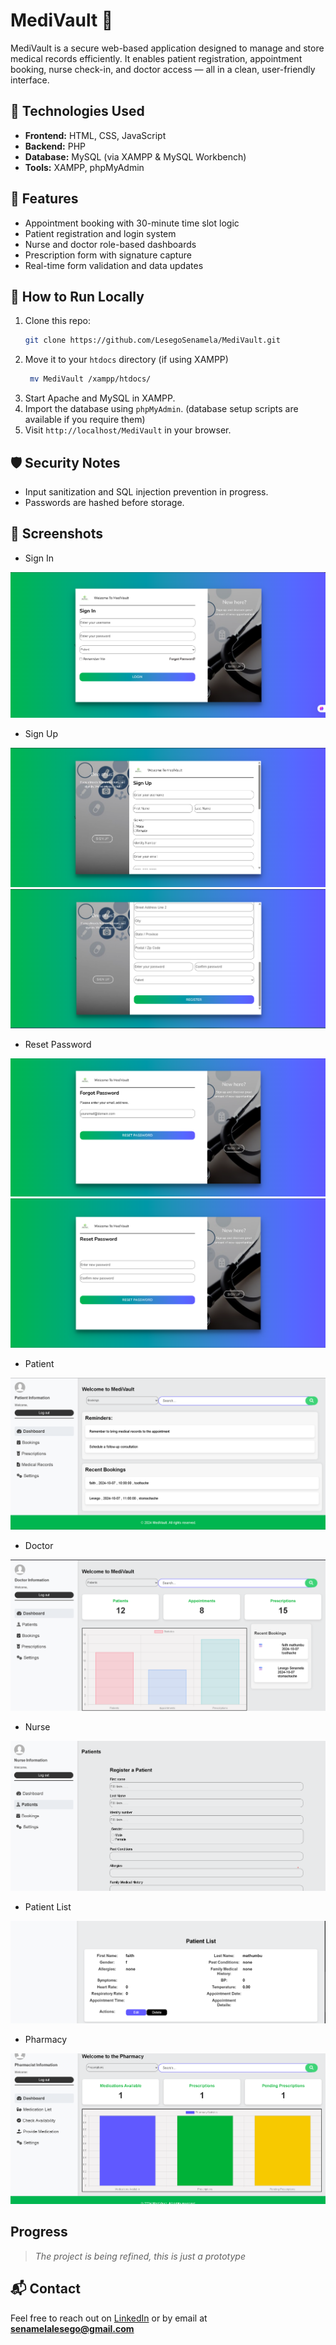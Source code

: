 # MediVault 💊

MediVault is a secure web-based application designed to manage and store medical records efficiently. It enables patient registration, appointment booking, nurse check-in, and doctor access — all in a clean, user-friendly interface.

## 🔧 Technologies Used
- **Frontend:** HTML, CSS, JavaScript
- **Backend:** PHP
- **Database:** MySQL (via XAMPP & MySQL Workbench)
- **Tools:** XAMPP, phpMyAdmin

## 🌟 Features
- Appointment booking with 30-minute time slot logic
- Patient registration and login system
- Nurse and doctor role-based dashboards
- Prescription form with signature capture
- Real-time form validation and data updates

<!--
## 📸 Screenshots
> *Add screenshots here to showcase the UI (optional)*
-->
## 🚀 How to Run Locally
1. Clone this repo:
   ```bash
   git clone https://github.com/LesegoSenamela/MediVault.git
   ```
2. Move it to your `htdocs` directory (if using XAMPP)
   ```bash
    mv MediVault /xampp/htdocs/
   ```
3. Start Apache and MySQL in XAMPP.
4. Import the database using `phpMyAdmin`. (database setup scripts are available if you require them)
5. Visit `http://localhost/MediVault` in your browser.

## 🛡 Security Notes
- Input sanitization and SQL injection prevention in progress.
- Passwords are hashed before storage.

## 📸 Screenshots
- Sign In 
  
![Screenshot](medivault_images/sign-in.png)


- Sign Up 
  
![Screenshot](medivault_images/sign-up1.png)
![Screenshot](medivault_images/sign-up2.png)


- Reset Password
  
![Screenshot](medivault_images/reset-password.png)
![Screenshot](medivault_images/change-pass.png)


- Patient
  
![Screenshot](medivault_images/patient.png)


- Doctor
  
![Screenshot](medivault_images/doctor.png)


- Nurse
  
![Screenshot](medivault_images/nurse.png)


- Patient List
  
![Screenshot](medivault_images/patient-list.png)


- Pharmacy
  
![Screenshot](medivault_images/pharmacy.png)


## Progress
> *The project is being refined, this is just a prototype*


## 📬 Contact
Feel free to reach out on [LinkedIn](https://linkedin.com/in/lesego-senamela) or by email at **senamelalesego@gmail.com**
